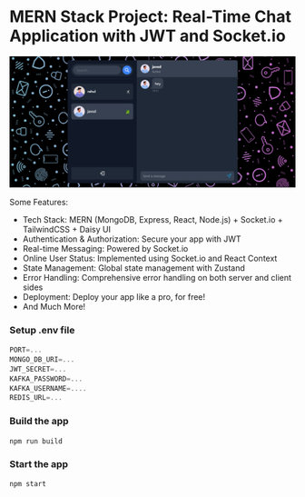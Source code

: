 # MERN Stack Project: Real-Time Chat Application with JWT and Socket.io

![Demo App](./frontend/public/chat-app-.png)

Some Features:

- Tech Stack: MERN (MongoDB, Express, React, Node.js) + Socket.io + TailwindCSS + Daisy UI
- Authentication & Authorization: Secure your app with JWT
- Real-time Messaging: Powered by Socket.io
- Online User Status: Implemented using Socket.io and React Context
- State Management: Global state management with Zustand
- Error Handling: Comprehensive error handling on both server and client sides
- Deployment: Deploy your app like a pro, for free!
- And Much More!

### Setup .env file

```js
PORT=...
MONGO_DB_URI=...
JWT_SECRET=...
KAFKA_PASSWORD=...
KAFKA_USERNAME=....
REDIS_URL=...
```

### Build the app

```shell
npm run build
```

### Start the app

```shell
npm start
```
